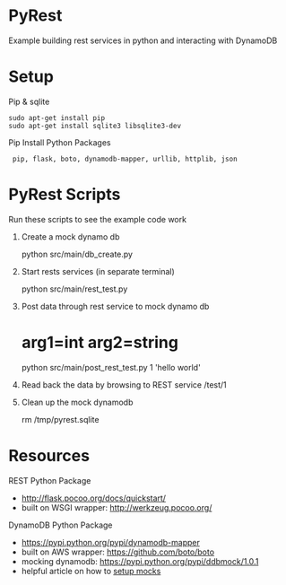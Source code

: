 PyRest
======

Example building rest services in python and interacting with DynamoDB 

Setup
=====

Pip & sqlite

    sudo apt-get install pip    
    sudo apt-get install sqlite3 libsqlite3-dev

Pip Install Python Packages

     pip, flask, boto, dynamodb-mapper, urllib, httplib, json


PyRest Scripts
==============
Run these scripts to see the example code work

1. Create a mock dynamo db

   python src/main/db_create.py

2. Start rests services (in separate terminal)

   python src/main/rest_test.py

3. Post data through rest service to mock dynamo db

   # arg1=int arg2=string
   python src/main/post_rest_test.py 1 'hello world'

4. Read back the data by browsing to REST service /test/1    

5. Clean up the mock dynamodb

   rm /tmp/pyrest.sqlite

Resources
==============

REST Python Package
* http://flask.pocoo.org/docs/quickstart/
* built on WSGI wrapper: http://werkzeug.pocoo.org/

DynamoDB Python Package
* https://pypi.python.org/pypi/dynamodb-mapper
* built on AWS wrapper: https://github.com/boto/boto
* mocking dynamodb: https://pypi.python.org/pypi/ddbmock/1.0.1
 * helpful article on how to [setup mocks](http://stackoverflow.com/questions/14617160/how-to-use-ddbmock-with-dynamodb-mapper)
